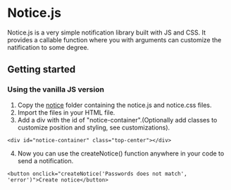 # Notice.js

Notice.js is a very simple notification library built with JS and CSS. It provides a callable function where you with arguments can customize the natification to some degree.

## Getting started

### Using the vanilla JS version

1. Copy the [notice](https://github.com/gustav-evensson/notice.js/tree/main/notice) folder containing the notice.js and notice.css files. 
2. Import the files in your HTML file.
3. Add a div with the id of "notice-container".(Optionally add classes to customize position and styling, see customizations).

```
<div id="notice-container" class="top-center"></div>
```

4. Now you can use the createNotice() function anywhere in your code to send a notification.
```
<button onclick="createNotice('Passwords does not match', 'error')">Create notice</button>
```
